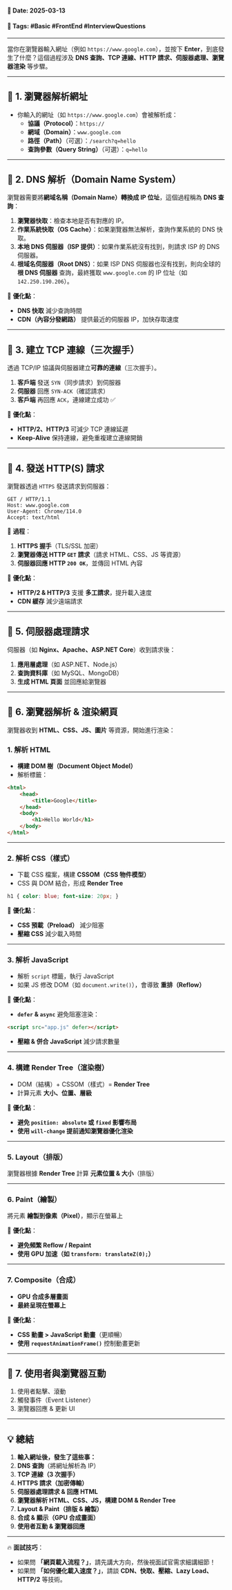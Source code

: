 #### 📅 **Date**: 2025-03-13

#### 🔖 **Tags**: #Basic #FrontEnd #InterviewQuestions

---

當你在瀏覽器輸入網址（例如 `https://www.google.com`），並按下 **Enter**，到底發生了什麼？這個過程涉及 **DNS 查詢、TCP 連線、HTTP 請求、伺服器處理、瀏覽器渲染** 等步驟。

---

## **📍 1. 瀏覽器解析網址**

- 你輸入的網址（如 `https://www.google.com`）會被解析成：
    - **協議（Protocol）**：`https://`
    - **網域（Domain）**：`www.google.com`
    - **路徑（Path）**（可選）：`/search?q=hello`
    - **查詢參數（Query String）**（可選）：`q=hello`

---

## **📍 2. DNS 解析（Domain Name System）**

瀏覽器需要將**網域名稱（Domain Name）轉換成 IP 位址**，這個過程稱為 **DNS 查詢**：

1. **瀏覽器快取**：檢查本地是否有對應的 IP。
2. **作業系統快取（OS Cache）**：如果瀏覽器無法解析，查詢作業系統的 DNS 快取。
3. **本地 DNS 伺服器（ISP 提供）**：如果作業系統沒有找到，則請求 ISP 的 DNS 伺服器。
4. **根域名伺服器（Root DNS）**：如果 ISP DNS 伺服器也沒有找到，則向全球的 **根 DNS 伺服器** 查詢，最終獲取 `www.google.com` 的 IP 位址（如 `142.250.190.206`）。

🔹 **優化點**：
- **DNS 快取** 減少查詢時間
- **CDN（內容分發網路）** 提供最近的伺服器 IP，加快存取速度

---

## **📍 3. 建立 TCP 連線（三次握手）**

透過 TCP/IP 協議與伺服器建立**可靠的連線**（三次握手）。

1. **客戶端** 發送 `SYN`（同步請求）到伺服器  
2. **伺服器** 回應 `SYN-ACK`（確認請求）  
3. **客戶端** 再回應 `ACK`，連線建立成功 ✅

🔹 **優化點**：
- **HTTP/2、HTTP/3** 可減少 TCP 連線延遲
- **Keep-Alive** 保持連線，避免重複建立連線開銷

---

## **📍 4. 發送 HTTP(S) 請求**

瀏覽器透過 `HTTPS` 發送請求到伺服器：

```http
GET / HTTP/1.1
Host: www.google.com
User-Agent: Chrome/114.0
Accept: text/html
```

🔹 **過程**： 
1. **HTTPS 握手**（TLS/SSL 加密）  
2. **瀏覽器傳送 HTTP `GET` 請求**（請求 HTML、CSS、JS 等資源）  
3. **伺服器回應 HTTP `200 OK`**，並傳回 HTML 內容

🔹 **優化點**：
- **HTTP/2 & HTTP/3** 支援 **多工請求**，提升載入速度
- **CDN 緩存** 減少遠端請求

---

## **📍 5. 伺服器處理請求**

伺服器（如 **Nginx、Apache、ASP.NET Core**）收到請求後：

1. **應用層處理**（如 ASP.NET、Node.js）
2. **查詢資料庫**（如 MySQL、MongoDB）
3. **生成 HTML 頁面** 並回應給瀏覽器

---

## **📍 6. 瀏覽器解析 & 渲染網頁**

瀏覽器收到 **HTML、CSS、JS、圖片** 等資源，開始進行渲染：

### **1. 解析 HTML**

- **構建 DOM 樹（Document Object Model）**
- 解析標籤：

```html
<html>
	<head>
		<title>Google</title>
	</head>
	<body>
		<h1>Hello World</h1>
	</body>
</html>
```

---

### **2. 解析 CSS（樣式）**

- 下載 CSS 檔案，構建 **CSSOM（CSS 物件模型）**
- CSS 與 DOM 結合，形成 **Render Tree**

```css
h1 { color: blue; font-size: 20px; }
```


🔹 **優化點**：
- **CSS 預載（Preload）** 減少阻塞
- **壓縮 CSS** 減少載入時間

---

### **3. 解析 JavaScript**

- 解析 `script` 標籤，執行 JavaScript
- 如果 JS 修改 DOM（如 `document.write()`），會導致 **重排（Reflow）**

🔹 **優化點**：
- **`defer` & `async`** 避免阻塞渲染：

```html
<script src="app.js" defer></script>
```

- **壓縮 & 併合 JavaScript** 減少請求數量

---

### **4. 構建 Render Tree（渲染樹）**

- DOM（結構）+ CSSOM（樣式）= **Render Tree**
- 計算元素 **大小、位置、層級**

🔹 **優化點**：
- **避免 `position: absolute` 或 `fixed` 影響布局**
- **使用 `will-change` 提前通知瀏覽器優化渲染**

---

### **5. Layout（排版）**

瀏覽器根據 **Render Tree** 計算 **元素位置 & 大小**（排版）

---

### **6. Paint（繪製）**

將元素 **繪製到像素（Pixel）**，顯示在螢幕上

🔹 **優化點**：
- **避免頻繁 Reflow / Repaint**
- **使用 GPU 加速（如 `transform: translateZ(0);`）**

---

### **7. Composite（合成）**

- **GPU 合成多層畫面**
- **最終呈現在螢幕上**

🔹 **優化點**：
- **CSS 動畫 > JavaScript 動畫**（更順暢）
- **使用 `requestAnimationFrame()`** 控制動畫更新

---

## **📍 7. 使用者與瀏覽器互動**

1. 使用者點擊、滾動  
2. 觸發事件（Event Listener）  
3. 瀏覽器回應 & 更新 UI

---

## **💡 總結**

1. **輸入網址後，發生了這些事：** 
2. **DNS 查詢**（將網址解析為 IP）  
3. **TCP 連線（3 次握手）**  
4. **HTTPS 請求（加密傳輸）**  
5. **伺服器處理請求 & 回應 HTML**  
6. **瀏覽器解析 HTML、CSS、JS，構建 DOM & Render Tree**  
7. **Layout & Paint（排版 & 繪製）**  
8. **合成 & 顯示（GPU 合成畫面）**  
9. **使用者互動 & 瀏覽器回應**

---

🔥 **面試技巧**：

- 如果問 **「網頁載入流程？」**，請先講大方向，然後視面試官需求細講細節！
- 如果問 **「如何優化載入速度？」**，請談 **CDN、快取、壓縮、Lazy Load、HTTP/2** 等技術。